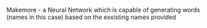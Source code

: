 Makemore - a Neural Network which is capable of generating words (names in this case) based on the exxisting names provided
